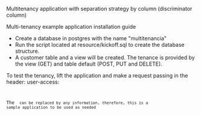 Multitenancy application with separation strategy by column (discriminator column)

Multi-tenancy example application installation guide

- Create a database in postgres with the name "multitenancia"
- Run the script located at resource/kickoff.sql to create the database structure.
- A customer table and a view will be created. The tenance is provided by the view (GET) and table default (POST, PUT and DELETE).

To test the tenancy, lift the application and make a request passing in the header:
user-access: <code>

The <code> can be replaced by any information, therefore, this is a sample application to be used as needed